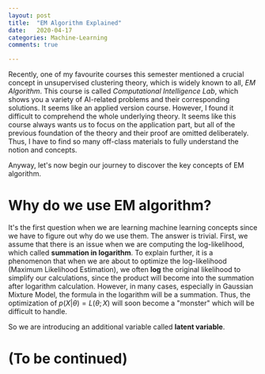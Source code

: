 ```yaml
---
layout: post
title:  "EM Algorithm Explained"
date:   2020-04-17
categories: Machine-Learning
comments: true

---
```


Recently, one of my favourite courses this semester mentioned a crucial concept in unsupervised clustering theory, which is widely known to all, *EM Algorithm*. This course is called *Computational Intelligence Lab*, which shows you a variety of AI-related problems and their corresponding solutions. It seems like an applied version course. However, I found it difficult to comprehend the whole underlying theory. It seems like this course always wants us to focus on the application part, but all of the previous foundation of the theory and their proof are omitted deliberately. Thus, I have to find so many off-class materials to fully understand the notion and concepts.

Anyway, let's now begin our journey to discover the key concepts of EM algorithm. 

# Why do we use EM algorithm?

It's the first question when we are learning machine learning concepts since we have to figure out why do we use them. The answer is trivial. First, we assume that there is an issue when we are computing the log-likelihood, which called **summation in logarithm**. To explain further, it is a phenomenon that when we are about to optimize the log-likelihood (Maximum Likelihood Estimation), we often **log** the original likelihood to simplify our calculations, since the product will become into the summation after logarithm calculation. However, in many cases, especially in Gaussian Mixture Model, the formula in the logarithm will be a summation. Thus, the optimization of $p(X|\theta) = L(\theta;X)$ will soon become a "monster" which will be difficult to handle.

So we are introducing an additional variable called **latent variable**.

# (To be continued)